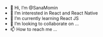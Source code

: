 - 👋 Hi, I’m @SanaMomin
- 👀 I’m interested in React and React Native
- 🌱 I’m currently learning React JS
- 💞️ I’m looking to collaborate on ...
- 📫 How to reach me ...

<!---
sanamomin17/sanamomin17 is a ✨ special ✨ repository because its `README.md` (this file) appears on your GitHub profile.
You can click the Preview link to take a look at your changes.
--->
